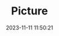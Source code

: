 ---
weight: 1
images:
- /images/edited/206.jpeg
title: Picture
date: 2023-11-11 11:50:21
tags: [luminarneo,work,ilce7m3,car,vehicles,person,people]
---